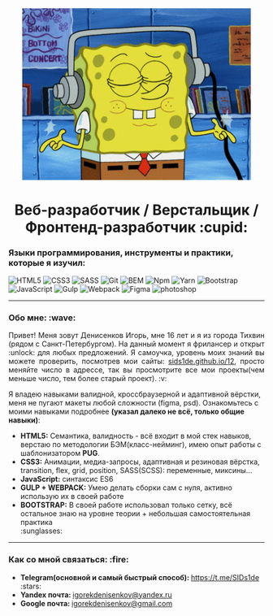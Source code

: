 <div id="header" align="center">
  <img src="https://github.com/SIDs1de/SIDs1de/blob/main/assets/main.gif" width="450"/>
</div>

<h1 align="center">Веб-разработчик / Верстальщик / Фронтенд-разработчик :cupid:</h1>

<h3>Языки программирования, инструменты и практики, которые я изучил:</h3>

![HTML5](https://img.shields.io/badge/-HTML5-090909?style=for-the-badge&logo=html5)
![CSS3](https://img.shields.io/badge/-CSS3-090909?style=for-the-badge&logo=css3&logoColor=blue)
![SASS](https://img.shields.io/badge/-SASS-090909?style=for-the-badge&logo=sass)
![Git](https://img.shields.io/badge/-Git-090909?style=for-the-badge&logo=git)
![BEM](https://img.shields.io/badge/-bem-090909?style=for-the-badge&logo=bem)
![Npm](https://img.shields.io/badge/-Npm-090909?style=for-the-badge&logo=npm)
![Yarn](https://img.shields.io/badge/-yarn-090909?style=for-the-badge&logo=yarn)
![Bootstrap](https://img.shields.io/badge/-bootstrap-090909?style=for-the-badge&logo=bootstrap)
![JavaScript](https://img.shields.io/badge/-JavaScript-090909?style=for-the-badge&logo=JavaScript)
![Gulp](https://img.shields.io/badge/-Gulp-090909?style=for-the-badge&logo=Gulp)
![Webpack](https://img.shields.io/badge/-Webpack-090909?style=for-the-badge&logo=webpack)
![Figma](https://img.shields.io/badge/-figma-090909?style=for-the-badge&logo=figma)
![photoshop](https://img.shields.io/badge/-photoshop-090909?style=for-the-badge&logo=adobephotoshop)

---
<h3>Обо мне: :wave:</h3>

<p align="justify">Привет! Меня зовут Денисенков Игорь, мне 16 лет и я из города Тихвин (рядом с Санкт-Петербургом). На данный момент я фрилансер и открыт :unlock: для любых предложений. Я самоучка, уровень моих знаний вы можете проверить, посмотрев мои сайты: <a href="https://sids1de.github.io/12">sids1de.github.io/12</a>, просто меняйте число в адрессе, так вы просмотрите все мои проекты(чем меньше число, тем более старый проект). :v:</p>
<p>Я владею навыками валидной, кроссбраузерной и адаптивной вёрстки, меня не пугают макеты любой сложности (figma, psd). Ознакомьтесь с моими навыками подробнее <b>(указал далеко не всё, только общие навыки)</b>:</p>

<ul>
    <li><b>HTML5:</b> Семантика, валидность - всё входит в мой стек навыков, верстаю по методологии БЭМ(класс-нейминг), имею опыт работы с шаблонизатором <b>PUG</b>.</li>
    <li><b>CSS3:</b> Анимации, медиа-запросы, адаптивная и резиновая вёрстка, transition, flex, grid, position, SASS(SCSS): переменные, миксины...</li>
    <li><b>JavaScript:</b> синтаксис ES6</li>
    <li><b>GULP + WEBPACK:</b> Умею делать сборки сам с нуля, активно использую их в своей работе</li>
    <li><b>BOOTSTRAP:</b> В своей работе использовал только сетку, всё остальное знаю на уровне теории + небольшая самостоятельная практика</li> 
    :sunglasses:
</ul>

---

<h3>Как со мной связаться: :fire:</h3>

<ul>
    <li><b>Telegram(основной и самый быстрый способ): </b><a href="https://t.me/SIDs1de">https://t.me/SIDs1de</a> :stars:</li>
    <li><b>Yandex почта: </b><a href="mailto:igorekdenisenkov@yandex.ru">igorekdenisenkov@yandex.ru</a></li>
    <li><b>Google почта: </b><a href="mailto:igorekdenisenkov@gmail.com">igorekdenisenkov@gmail.com</a></li>
</ul>